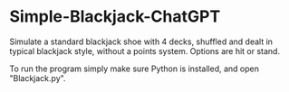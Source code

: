 # Simple-Blackjack-ChatGPT
Simulate a standard blackjack shoe with 4 decks, shuffled and dealt in typical blackjack style, without a points system. Options are hit or stand.

To run the program simply make sure Python is installed, and open "Blackjack.py".
